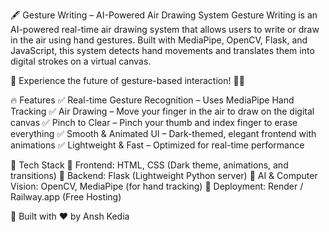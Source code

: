 🖋️ Gesture Writing – AI-Powered Air Drawing System
Gesture Writing is an AI-powered real-time air drawing system that allows users to write or draw in the air using hand gestures. Built with MediaPipe, OpenCV, Flask, and JavaScript, this system detects hand movements and translates them into digital strokes on a virtual canvas.

🚀 Experience the future of gesture-based interaction! 🎨✨

🔥 Features
✅ Real-time Gesture Recognition – Uses MediaPipe Hand Tracking
✅ Air Drawing – Move your finger in the air to draw on the digital canvas
✅ Pinch to Clear – Pinch your thumb and index finger to erase everything
✅ Smooth & Animated UI – Dark-themed, elegant frontend with animations
✅ Lightweight & Fast – Optimized for real-time performance

🚀 Tech Stack
🔹 Frontend: HTML, CSS (Dark theme, animations, and transitions)
🔹 Backend: Flask (Lightweight Python server)
🔹 AI & Computer Vision: OpenCV, MediaPipe (for hand tracking)
🔹 Deployment: Render / Railway.app (Free Hosting)

📌 Built with ❤️ by Ansh Kedia
